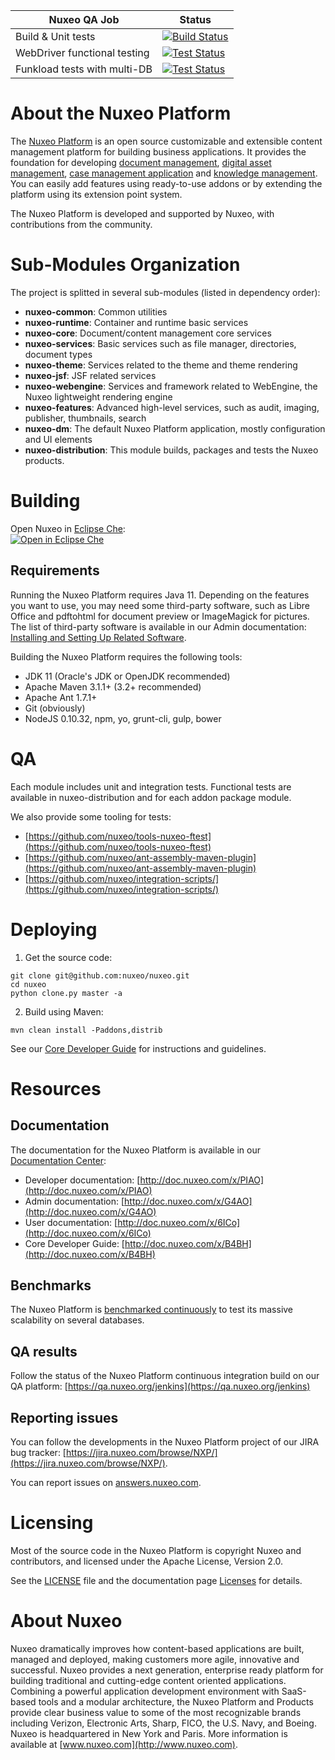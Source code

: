 
| Nuxeo QA Job | Status | 
|-----|--------|
| Build & Unit tests | [![Build Status](https://qa.nuxeo.org/jenkins/buildStatus/icon?job=master/nuxeo-master)](https://qa.nuxeo.org/jenkins/job/master/job/nuxeo-master)|
| WebDriver functional testing | [![Test Status](https://qa.nuxeo.org/jenkins/buildStatus/icon?job=master/FT-nuxeo-master-webdriver-cap-tomcat)](https://qa.nuxeo.org/jenkins/job/master/job/FT-nuxeo-master-webdriver-cap-tomcat)
|Funkload tests with multi-DB |[![Test Status](https://qa.nuxeo.org/jenkins/buildStatus/icon?job=master/FT-nuxeo-master-funkload-cap-tomcat-multidb)](https://qa.nuxeo.org/jenkins/job/master/job/FT-nuxeo-master-funkload-cap-tomcat-multidb)


# About the Nuxeo Platform


The [Nuxeo Platform](http://www.nuxeo.com/products/content-management-platform/) is an open source customizable and extensible content management platform for building business applications. It provides the foundation for developing [document management](http://www.nuxeo.com/solutions/document-management/), [digital asset management](http://www.nuxeo.com/solutions/digital-asset-management/), [case management application](http://www.nuxeo.com/solutions/case-management/) and [knowledge management](http://www.nuxeo.com/solutions/advanced-knowledge-base/). You can easily add features using ready-to-use addons or by extending the platform using its extension point system.

The Nuxeo Platform is developed and supported by Nuxeo, with contributions from the community.

# Sub-Modules Organization

The project is splitted in several sub-modules (listed in dependency order):

* **nuxeo-common**:
Common utilities
* **nuxeo-runtime**:
Container and runtime basic services
* **nuxeo-core**:
Document/content management core services
* **nuxeo-services**:
Basic services such as file manager, directories, document types
* **nuxeo-theme**:
Services related to the theme and theme rendering
* **nuxeo-jsf**:
JSF related services
* **nuxeo-webengine**:
Services and framework related to WebEngine, the Nuxeo lightweight rendering engine
* **nuxeo-features**:
Advanced high-level services, such as audit, imaging, publisher, thumbnails, search
* **nuxeo-dm**:
The default Nuxeo Platform application, mostly configuration and UI elements
* **nuxeo-distribution**:
This module builds, packages and tests the Nuxeo products.

# Building

Open Nuxeo in [Eclipse Che](https://www.eclipse.org/che/):  
[![Open in Eclipse Che](http://beta.codenvy.com/factory/resources/codenvy-contribute.svg)](https://beta.codenvy.com/f?id=r3pbh9wv7tjvbws7)

## Requirements

Running the Nuxeo Platform requires Java 11.
Depending on the features you want to use, you may need some third-party software, such as Libre Office and pdftohtml for document preview or ImageMagick for pictures. The list of third-party software is available in our Admin documentation: [Installing and Setting Up Related Software](http://doc.nuxeo.com/x/zgJc).

Building the Nuxeo Platform requires the following tools:

* JDK 11 (Oracle's JDK or OpenJDK recommended)
* Apache Maven 3.1.1+ (3.2+ recommended)
* Apache Ant 1.7.1+
* Git (obviously)
* NodeJS 0.10.32, npm, yo, grunt-cli, gulp, bower

# QA

Each module includes unit and integration tests. Functional tests are available in nuxeo-distribution and for each addon package module.

We also provide some tooling for tests:

* [https://github.com/nuxeo/tools-nuxeo-ftest](https://github.com/nuxeo/tools-nuxeo-ftest)
* [https://github.com/nuxeo/ant-assembly-maven-plugin](https://github.com/nuxeo/ant-assembly-maven-plugin)
* [https://github.com/nuxeo/integration-scripts/](https://github.com/nuxeo/integration-scripts/)

# Deploying

1. Get the source code:
```
git clone git@github.com:nuxeo/nuxeo.git
cd nuxeo
python clone.py master -a
```
2. Build using Maven:
```
mvn clean install -Paddons,distrib
```

See our [Core Developer Guide](http://doc.nuxeo.com/x/B4BH) for instructions and guidelines.

# Resources

## Documentation

The documentation for the Nuxeo Platform is available in our [Documentation Center](http://doc.nuxeo.com):

* Developer documentation: [http://doc.nuxeo.com/x/PIAO](http://doc.nuxeo.com/x/PIAO)
* Admin documentation: [http://doc.nuxeo.com/x/G4AO](http://doc.nuxeo.com/x/G4AO)
* User documentation: [http://doc.nuxeo.com/x/6ICo](http://doc.nuxeo.com/x/6ICo)
* Core Developer Guide: [http://doc.nuxeo.com/x/B4BH](http://doc.nuxeo.com/x/B4BH)

## Benchmarks

The Nuxeo Platform is [benchmarked continuously](https://benchmarks.nuxeo.com/) to test its massive scalability on several databases.

## QA results

Follow the status of the Nuxeo Platform continuous integration build on our QA platform: [https://qa.nuxeo.org/jenkins](https://qa.nuxeo.org/jenkins)

## Reporting issues

You can follow the developments in the Nuxeo Platform project of our JIRA bug tracker: [https://jira.nuxeo.com/browse/NXP/](https://jira.nuxeo.com/browse/NXP/).

You can report issues on [answers.nuxeo.com](http://answers.nuxeo.com).

# Licensing

Most of the source code in the Nuxeo Platform is copyright Nuxeo and
contributors, and licensed under the Apache License, Version 2.0.

See the [LICENSE](LICENSE) file and the documentation page [Licenses](http://doc.nuxeo.com/x/gIK7) for details.

# About Nuxeo

Nuxeo dramatically improves how content-based applications are built, managed and deployed, making customers more agile, innovative and successful. Nuxeo provides a next generation, enterprise ready platform for building traditional and cutting-edge content oriented applications. Combining a powerful application development environment with SaaS-based tools and a modular architecture, the Nuxeo Platform and Products provide clear business value to some of the most recognizable brands including Verizon, Electronic Arts, Sharp, FICO, the U.S. Navy, and Boeing. Nuxeo is headquartered in New York and Paris. More information is available at [www.nuxeo.com](http://www.nuxeo.com).

